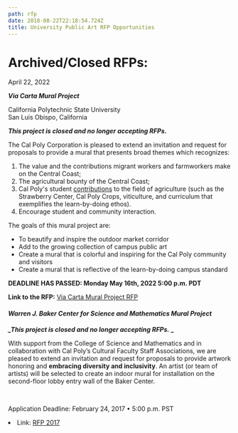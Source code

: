 ```yaml
---
path: rfp
date: 2018-08-22T22:18:54.724Z
title: University Public Art RFP Opportunities
---
```

# Archived/Closed RFPs:

<p>April 22, 2022</p>

_**Via Carta Mural Project**_

California Polytechnic State University\
San Luis Obispo, California

**_This project is closed and no longer accepting RFPs._**

 The Cal Poly Corporation is pleased to extend an invitation and request for proposals to provide a mural that presents broad themes which ​​recognizes: 

1. The value and the contributions migrant workers and farmworkers make on the Central Coast; 
2. The agricultural bounty of the Central Coast; 
3. Cal Poly's student [contributions](https://aeps.calpoly.edu/about/department-facilities) to the field of agriculture (such as the Strawberry Center, Cal Poly Crops, viticulture, and curriculum that exemplifies the learn-by-doing ethos).
4. Encourage student and community interaction.  

The goals of this mural project are:

* To beautify and inspire the outdoor market corridor
* Add to the growing collection of campus public art
* Create a mural that is colorful and inspiring for the Cal Poly community and visitors
* Create a mural that is reflective of the learn-by-doing campus standard

**DEADLINE HAS PASSED: Monday May 16th, 2022 5:00 p.m. PDT**

**Link to the RFP:**
<a href="/assets/ViaCarta_Mural_RFP_2022.pdf">Via Carta Mural Project RFP</a>

<h4><i>Warren J. Baker Center for Science and Mathematics Mural Project</i></h4>

**<i>_This project is closed and no longer accepting RFPs.</i> _**

<p>With support from the College of Science and Mathematics and in collaboration with Cal Poly’s Cultural Faculty Staff Associations, we are pleased to extend an invitation and request for proposals to provide artwork honoring and <b>embracing diversity and inclusivity</b>. An artist (or team of artists) will be selected to create an indoor mural for installation on the second-floor lobby entry wall of the Baker Center. </p>

<br>

<p>Application Deadline: February 24, 2017 •&nbsp;5:00 p.m. PST</p>

<li>Link: <a href="/assets/CalPolyBakerCenter_Mural_RFP_2017.pdf">RFP 2017</a></li>

